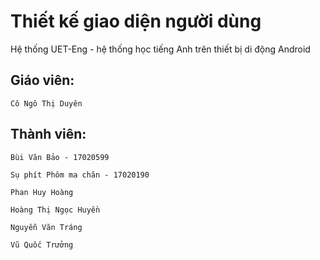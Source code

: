 # Thiết kế giao diện người dùng

Hệ thống UET-Eng - hệ thống học tiếng Anh trên thiết bị di động Android

## Giáo viên:

```
Cô Ngô Thị Duyên
```

## Thành viên:

```
Bùi Văn Bảo - 17020599
```
```
Sụ phít Phôm ma chăn - 17020190
```
```
Phan Huy Hoàng
```
```
Hoàng Thị Ngọc Huyền
```
```
Nguyễn Văn Tráng
```
```
Vũ Quốc Trưởng
```
